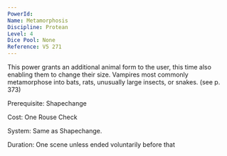 ```yaml
---
PowerId: 
Name: Metamorphosis
Discipline: Protean
Level: 4
Dice Pool: None
Reference: V5 271
---
```

This power grants an additional animal form to the user, this time also enabling them to change their size. Vampires most commonly metamorphose into bats, rats, unusually large insects, or snakes. (see p. 373)   

Prerequisite: Shapechange

Cost: One Rouse Check   

System: Same as Shapechange.   

Duration: One scene unless ended voluntarily before that